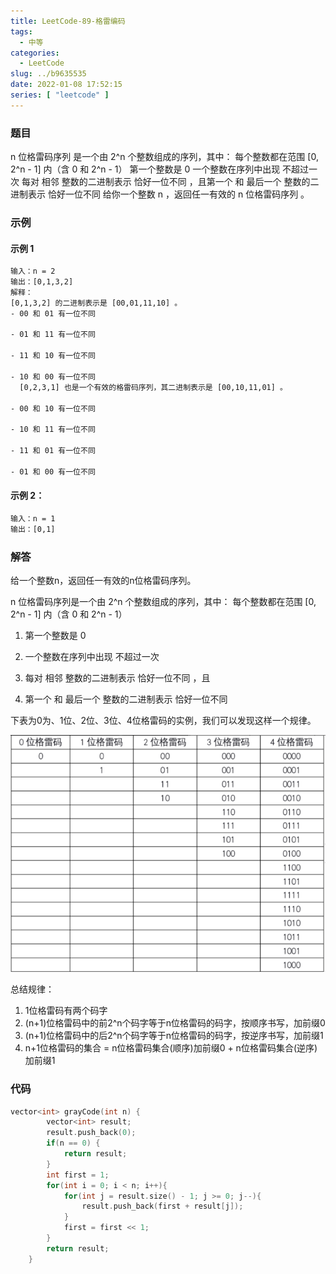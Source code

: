 ```yaml
---
title: LeetCode-89-格雷编码
tags:
  - 中等
categories:
  - LeetCode
slug: ../b9635535
date: 2022-01-08 17:52:15
series: [ "leetcode" ] 
---
```


### 题目

n 位格雷码序列 是一个由 2^n 个整数组成的序列，其中：
每个整数都在范围 [0, 2^n - 1] 内（含 0 和 2^n - 1）
第一个整数是 0
一个整数在序列中出现 不超过一次
每对 相邻 整数的二进制表示 恰好一位不同 ，且第一个 和 最后一个 整数的二进制表示 恰好一位不同
给你一个整数 n ，返回任一有效的 n 位格雷码序列 。

<!--more-->

### 示例

#### 示例 1
```tex
输入：n = 2
输出：[0,1,3,2]
解释：
[0,1,3,2] 的二进制表示是 [00,01,11,10] 。
- 00 和 01 有一位不同

- 01 和 11 有一位不同

- 11 和 10 有一位不同

- 10 和 00 有一位不同
  [0,2,3,1] 也是一个有效的格雷码序列，其二进制表示是 [00,10,11,01] 。

- 00 和 10 有一位不同

- 10 和 11 有一位不同

- 11 和 01 有一位不同

- 01 和 00 有一位不同
```
#### 示例 2：
```tex
输入：n = 1
输出：[0,1]
```

### 解答

给一个整数n，返回任一有效的n位格雷码序列。

n 位格雷码序列是一个由 2^n 个整数组成的序列，其中：
每个整数都在范围 [0, 2^n - 1] 内（含 0 和 2^n - 1）

1. 第一个整数是 0

2. 一个整数在序列中出现 不超过一次
3. 每对 相邻 整数的二进制表示 恰好一位不同 ，且
4. 第一个 和 最后一个 整数的二进制表示 恰好一位不同

下表为0为、1位、2位、3位、4位格雷码的实例，我们可以发现这样一个规律。

![image-20220108180100702](index/image-20220108180100702.png)

总结规律：

1. 1位格雷码有两个码字
2. (n+1)位格雷码中的前2^n个码字等于n位格雷码的码字，按顺序书写，加前缀0
3. (n+1)位格雷码中的后2^n个码字等于n位格雷码的码字，按逆序书写，加前缀1
4. n+1位格雷码的集合 = n位格雷码集合(顺序)加前缀0 + n位格雷码集合(逆序)加前缀1

### 代码

```c++
vector<int> grayCode(int n) {
        vector<int> result;
        result.push_back(0);
        if(n == 0) {
            return result;
        }
        int first = 1;
        for(int i = 0; i < n; i++){
            for(int j = result.size() - 1; j >= 0; j--){
                result.push_back(first + result[j]);
            }
            first = first << 1;
        }
        return result;
    }
```



